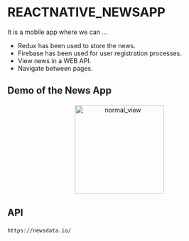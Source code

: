 # REACTNATIVE_NEWSAPP

It is a mobile app where we can ...
- Redux has been used to store the news.
- Firebase has been used for user registration processes.
- View news in a WEB API.
- Navigate between pages.



## <p align="left" >  Demo of the News App </p>
 

<p align="center">
<img alt="normal_view" src="assets/demo.gif" width="200">
</p>

## <p align="left" > API </p>

```
https://newsdata.io/
```

